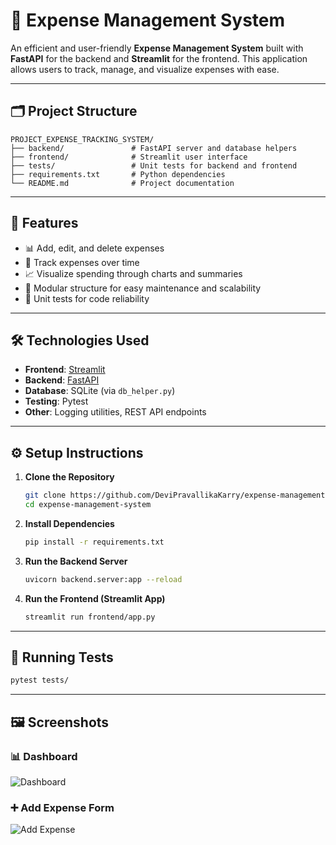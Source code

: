 # 💸 Expense Management System

An efficient and user-friendly **Expense Management System** built with **FastAPI** for the backend and **Streamlit** for the frontend. This application allows users to track, manage, and visualize expenses with ease.

---

## 🗂 Project Structure

```
PROJECT_EXPENSE_TRACKING_SYSTEM/
├── backend/               # FastAPI server and database helpers
├── frontend/              # Streamlit user interface
├── tests/                 # Unit tests for backend and frontend
├── requirements.txt       # Python dependencies
└── README.md              # Project documentation
```

---

## 🚀 Features

- 📊 Add, edit, and delete expenses
- 📅 Track expenses over time
- 📈 Visualize spending through charts and summaries
- 🧩 Modular structure for easy maintenance and scalability
- 🧪 Unit tests for code reliability

---

## 🛠️ Technologies Used

- **Frontend**: [Streamlit](https://streamlit.io/)
- **Backend**: [FastAPI](https://fastapi.tiangolo.com/)
- **Database**: SQLite (via `db_helper.py`)
- **Testing**: Pytest
- **Other**: Logging utilities, REST API endpoints

---

## ⚙️ Setup Instructions

1. **Clone the Repository**
   ```bash
   git clone https://github.com/DeviPravallikaKarry/expense-management-system
   cd expense-management-system
   ```

2. **Install Dependencies**
   ```bash
   pip install -r requirements.txt
   ```

3. **Run the Backend Server**
   ```bash
   uvicorn backend.server:app --reload
   ```

4. **Run the Frontend (Streamlit App)**
   ```bash
   streamlit run frontend/app.py
   ```

---

## 🧪 Running Tests

```bash
pytest tests/
```

---

## 🖼️ Screenshots

### 📊 Dashboard
![Dashboard](screenshots/dashboard.png)

### ➕ Add Expense Form
![Add Expense](screenshots/add_expense.png)
